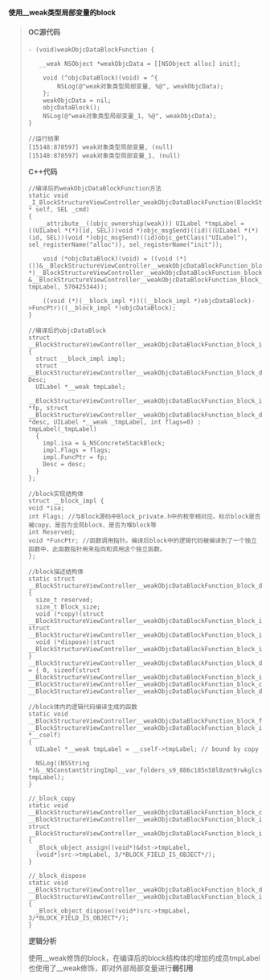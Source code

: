 #### **使用\_\_weak类型局部变量的block**

> #### **OC源代码**
>
> ```
> - (void)weakObjcDataBlockFunction {
>     
>    __weak NSObject *weakObjcData = [[NSObject alloc] init];
>     
>     void (^objcDataBlock)(void) = ^{
>         NSLog(@"weak对象类型局部变量, %@", weakObjcData);
>     };
>     weakObjcData = nil;
>     objcDataBlock();
>     NSLog(@"weak对象类型局部变量_1, %@", weakObjcData);
> }
>
> //运行结果
> [15148:878597] weak对象类型局部变量, (null)
> [15148:878597] weak对象类型局部变量_1, (null)
> ```
>
> **C++代码**
>
> ```
> //编译后的weakObjcDataBlockFunction方法
> static void _I_BlockStructureViewController_weakObjcDataBlockFunction(BlockStructureViewController * self, SEL _cmd) 
> {
>    __attribute__((objc_ownership(weak))) UILabel *tmpLabel = ((UILabel *(*)(id, SEL))(void *)objc_msgSend)((id)((UILabel *(*)(id, SEL))(void *)objc_msgSend)((id)objc_getClass("UILabel"), sel_registerName("alloc")), sel_registerName("init"));
>
>     void (*objcDataBlock)(void) = ((void (*)())&__BlockStructureViewController__weakObjcDataBlockFunction_block_impl_0((void *)__BlockStructureViewController__weakObjcDataBlockFunction_block_func_0, &__BlockStructureViewController__weakObjcDataBlockFunction_block_desc_0_DATA, tmpLabel, 570425344));
>
>     ((void (*)(__block_impl *))((__block_impl *)objcDataBlock)->FuncPtr)((__block_impl *)objcDataBlock);
> }
>
> //编译后的objcDataBlock
> struct __BlockStructureViewController__weakObjcDataBlockFunction_block_impl_0 
> {
>   struct __block_impl impl;
>   struct __BlockStructureViewController__weakObjcDataBlockFunction_block_desc_0* Desc;
>   UILabel *__weak tmpLabel;
>   __BlockStructureViewController__weakObjcDataBlockFunction_block_impl_0(void *fp, struct __BlockStructureViewController__weakObjcDataBlockFunction_block_desc_0 *desc, UILabel *__weak _tmpLabel, int flags=0) : tmpLabel(_tmpLabel) 
>   {
>     impl.isa = &_NSConcreteStackBlock;
>     impl.Flags = flags;
>     impl.FuncPtr = fp;
>     Desc = desc;
>   }
> };
>
> //block实现结构体
> struct __block_impl {
> void *isa;
> int Flags; //与Block源码中Block_private.h中的枚举相对应。标示block是否被copy、是否为全局block、是否为堆block等
> int Reserved;
> void *FuncPtr; //函数调用指针。编译后block中的逻辑代码被编译到了一个独立函数中，此函数指针用来指向和调用这个独立函数。
> };
>
> //block描述结构体
> static struct __BlockStructureViewController__weakObjcDataBlockFunction_block_desc_0 
> {
>   size_t reserved;
>   size_t Block_size;
>   void (*copy)(struct __BlockStructureViewController__weakObjcDataBlockFunction_block_impl_0*, struct __BlockStructureViewController__weakObjcDataBlockFunction_block_impl_0*);
>   void (*dispose)(struct __BlockStructureViewController__weakObjcDataBlockFunction_block_impl_0*);
> } __BlockStructureViewController__weakObjcDataBlockFunction_block_desc_0_DATA = { 0, sizeof(struct __BlockStructureViewController__weakObjcDataBlockFunction_block_impl_0), __BlockStructureViewController__weakObjcDataBlockFunction_block_copy_0, __BlockStructureViewController__weakObjcDataBlockFunction_block_dispose_0};
>
> //block体内的逻辑代码编译生成的函数
> static void __BlockStructureViewController__weakObjcDataBlockFunction_block_func_0(struct __BlockStructureViewController__weakObjcDataBlockFunction_block_impl_0 *__cself) 
> {
>   UILabel *__weak tmpLabel = __cself->tmpLabel; // bound by copy
>   
>   NSLog((NSString *)&__NSConstantStringImpl__var_folders_s9_886c185n58l8zmt9rwkglcsc0000gn_T_BlockStructureViewController_dd128d_mi_4, tmpLabel);
> }
>
> //_block_copy
> static void __BlockStructureViewController__weakObjcDataBlockFunction_block_copy_0(struct __BlockStructureViewController__weakObjcDataBlockFunction_block_impl_0*dst, struct __BlockStructureViewController__weakObjcDataBlockFunction_block_impl_0*src) 
> {
>   _Block_object_assign((void*)&dst->tmpLabel, 
>   (void*)src->tmpLabel, 3/*BLOCK_FIELD_IS_OBJECT*/);
> }
>
> //_block_dispose
> static void __BlockStructureViewController__weakObjcDataBlockFunction_block_dispose_0(struct __BlockStructureViewController__weakObjcDataBlockFunction_block_impl_0*src) 
> {
>   _Block_object_dispose((void*)src->tmpLabel, 3/*BLOCK_FIELD_IS_OBJECT*/);
> }
> ```
>
> **逻辑分析**
>
> 使用\_\_weak修饰的block，在编译后的block结构体的增加的成员tmpLabel也使用了\_\_weak修饰，即对外部局部变量进行**弱引用**



